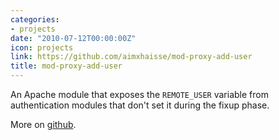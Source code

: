 ```yaml
---
categories:
- projects
date: "2010-07-12T00:00:00Z"
icon: projects
link: https://github.com/aimxhaisse/mod-proxy-add-user
title: mod-proxy-add-user
---
```


An Apache module that exposes the `REMOTE_USER` variable from
authentication modules that don't set it during the fixup phase.

More on [github](https://github.com/aimxhaisse/mod-proxy-add-user).